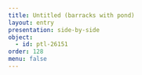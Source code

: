 ```yaml
---
title: Untitled (barracks with pond)
layout: entry
presentation: side-by-side
object:
  - id: ptl-26151
order: 128
menu: false
---
```







